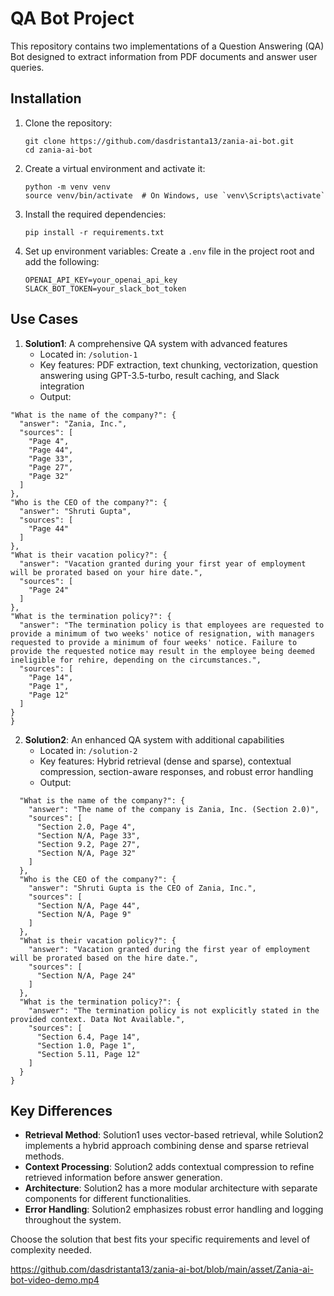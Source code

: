 # QA Bot Project

This repository contains two implementations of a Question Answering (QA) Bot designed to extract information from PDF documents and answer user queries.

## Installation

1. Clone the repository:
   ```
   git clone https://github.com/dasdristanta13/zania-ai-bot.git
   cd zania-ai-bot
   ```

2. Create a virtual environment and activate it:
   ```
   python -m venv venv
   source venv/bin/activate  # On Windows, use `venv\Scripts\activate`
   ```

3. Install the required dependencies:
   ```
   pip install -r requirements.txt 
   ```

4. Set up environment variables:
   Create a `.env` file in the project root and add the following:
   ```
   OPENAI_API_KEY=your_openai_api_key
   SLACK_BOT_TOKEN=your_slack_bot_token
   ```


## Use Cases

1. **Solution1**: A comprehensive QA system with advanced features
   - Located in: `/solution-1`
   - Key features: PDF extraction, text chunking, vectorization, question answering using GPT-3.5-turbo, result caching, and Slack integration
   - Output:
  ```{
  "What is the name of the company?": {
    "answer": "Zania, Inc.",
    "sources": [
      "Page 4",
      "Page 44",
      "Page 33",
      "Page 27",
      "Page 32"
    ]
  },
  "Who is the CEO of the company?": {
    "answer": "Shruti Gupta",
    "sources": [
      "Page 44"
    ]
  },
  "What is their vacation policy?": {
    "answer": "Vacation granted during your first year of employment will be prorated based on your hire date.",
    "sources": [
      "Page 24"
    ]
  },
  "What is the termination policy?": {
    "answer": "The termination policy is that employees are requested to provide a minimum of two weeks' notice of resignation, with managers requested to provide a minimum of four weeks' notice. Failure to provide the requested notice may result in the employee being deemed ineligible for rehire, depending on the circumstances.",
    "sources": [
      "Page 14",
      "Page 1",
      "Page 12"
    ]
  }
}
```

2. **Solution2**: An enhanced QA system with additional capabilities
   - Located in: `/solution-2`
   - Key features: Hybrid retrieval (dense and sparse), contextual compression, section-aware responses, and robust error handling
   - Output:
```   {
  "What is the name of the company?": {
    "answer": "The name of the company is Zania, Inc. (Section 2.0)",
    "sources": [
      "Section 2.0, Page 4",
      "Section N/A, Page 33",
      "Section 9.2, Page 27",
      "Section N/A, Page 32"
    ]
  },
  "Who is the CEO of the company?": {
    "answer": "Shruti Gupta is the CEO of Zania, Inc.",
    "sources": [
      "Section N/A, Page 44",
      "Section N/A, Page 9"
    ]
  },
  "What is their vacation policy?": {
    "answer": "Vacation granted during the first year of employment will be prorated based on the hire date.",
    "sources": [
      "Section N/A, Page 24"
    ]
  },
  "What is the termination policy?": {
    "answer": "The termination policy is not explicitly stated in the provided context. Data Not Available.",
    "sources": [
      "Section 6.4, Page 14",
      "Section 1.0, Page 1",
      "Section 5.11, Page 12"
    ]
  }
}
```

## Key Differences

- **Retrieval Method**: Solution1 uses vector-based retrieval, while Solution2 implements a hybrid approach combining dense and sparse retrieval methods.
- **Context Processing**: Solution2 adds contextual compression to refine retrieved information before answer generation.
- **Architecture**: Solution2 has a more modular architecture with separate components for different functionalities.
- **Error Handling**: Solution2 emphasizes robust error handling and logging throughout the system.

Choose the solution that best fits your specific requirements and level of complexity needed.

https://github.com/dasdristanta13/zania-ai-bot/blob/main/asset/Zania-ai-bot-video-demo.mp4

